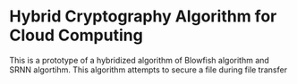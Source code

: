 # Hybrid Cryptography Algorithm for Cloud Computing
 This is a prototype of a hybridized algorithm of Blowfish algorithm and SRNN algortihm. This algorithm attempts to secure a file during file transfer
